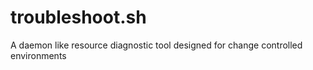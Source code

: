 # troubleshoot.sh
A daemon like resource diagnostic tool designed for change controlled environments
